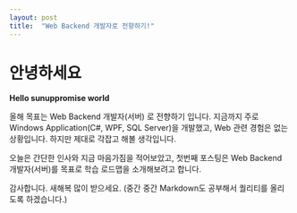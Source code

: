 ```yaml
---
layout: post
title:  "Web Backend 개발자로 전향하기!"
---
```


# 안녕하세요

**Hello sunuppromise world**

올해 목표는 Web Backend 개발자(서버) 로 전향하기 입니다.
지금까지 주로 Windows Application(C#, WPF, SQL Server)을 개발했고, Web 관련 경험은 없는 상황입니다.
하지만 제대로 각잡고 해볼 생각입니다. 

오늘은 간단한 인사와 지금 마음가짐을 적어보았고,
첫번째 포스팅은 Web Backend 개발자(서버)를 목표로 학습 로드맵을 소개해보려고 합니다.

감사합니다. 새해복 많이 받으세요.
(중간 중간 Markdown도 공부해서 퀄리티를 올리도록 하겠습니다.)
